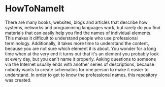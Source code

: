 # HowToNameIt

There are many books, websites, blogs and articles that describe how systems, networks and programming languages work, but rarely do you find materials that can easily help you find the names of individual elements. This makes it difficult to understand people who use professional terminology. Additionally, it takes more time to understand the content, because you are not sure which element it is about. You wonder for a long time when at the very end it turns out that it's an element you probably look at every day, but you can't name it properly. Asking questions to someone via the Internet usually ends with another series of descriptions, because nobody wants to create schematics for one person to make it easier to understand. In order to get to know the professional names, this repository was created. 
